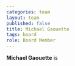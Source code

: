 ```yaml
---
categories: team
layout: team
published: false
title: Michael Gaouette
tags: board
role: Board Member
---
```



**Michael Gaouette** is